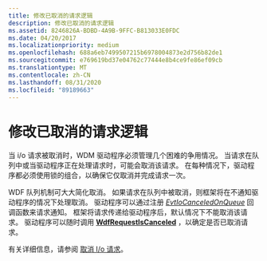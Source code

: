 ```yaml
---
title: 修改已取消的请求逻辑
description: 修改已取消的请求逻辑
ms.assetid: 8246826A-BDBD-4A9B-9FFC-B813033E0FDC
ms.date: 04/20/2017
ms.localizationpriority: medium
ms.openlocfilehash: 688a6eb7499507215b6978004873e2d756b82de1
ms.sourcegitcommit: e769619bd37e04762c77444e8b4ce9fe86ef09cb
ms.translationtype: MT
ms.contentlocale: zh-CN
ms.lasthandoff: 08/31/2020
ms.locfileid: "89189663"
---
```

# <a name="revise-canceled-request-logic"></a>修改已取消的请求逻辑


当 i/o 请求被取消时，WDM 驱动程序必须管理几个困难的争用情况。 当请求在队列中或当驱动程序正在处理请求时，可能会取消该请求。 在每种情况下，驱动程序都必须使用锁的组合，以确保它仅取消并完成请求一次。

WDF 队列机制可大大简化取消。 如果请求在队列中被取消，则框架将在不通知驱动程序的情况下处理取消。 驱动程序可以通过注册 [*EvtIoCanceledOnQueue*](/windows-hardware/drivers/ddi/wdfio/nc-wdfio-evt_wdf_io_queue_io_canceled_on_queue) 回调函数来请求通知。 框架将请求传递给驱动程序后，默认情况下不能取消该请求。 驱动程序可以随时调用 [**WdfRequestIsCanceled**](/windows-hardware/drivers/ddi/wdfrequest/nf-wdfrequest-wdfrequestiscanceled) ，以确定是否已取消请求。

有关详细信息，请参阅 [取消 I/o 请求](canceling-i-o-requests.md)。

 

